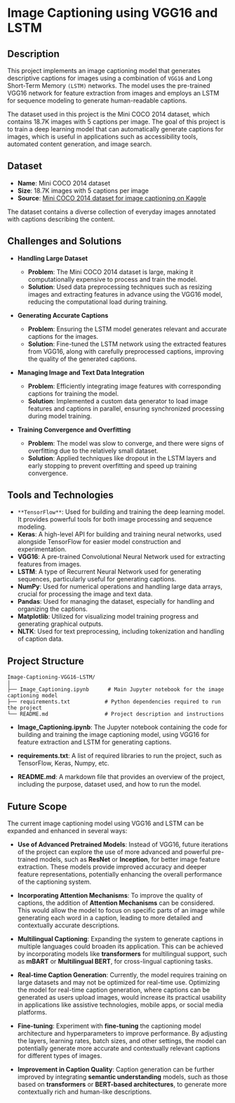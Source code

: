 # Image Captioning using VGG16 and LSTM

## Description
This project implements an image captioning model that generates descriptive captions for images using a combination of `VGG16` and Long Short-Term Memory `(LSTM)` networks. The model uses the pre-trained VGG16 network for feature extraction from images and employs an LSTM for sequence modeling to generate human-readable captions.

The dataset used in this project is the Mini COCO 2014 dataset, which contains 18.7K images with 5 captions per image. The goal of this project is to train a deep learning model that can automatically generate captions for images, which is useful in applications such as accessibility tools, automated content generation, and image search.

## Dataset
- **Name**: Mini COCO 2014 dataset
- **Size**: 18.7K images with 5 captions per image
- **Source**: [Mini COCO 2014 dataset for image captioning on Kaggle](https://www.kaggle.com/datasets/nagasai524/mini-coco2014-dataset-for-image-captioning)

The dataset contains a diverse collection of everyday images annotated with captions describing the content.

## Challenges and Solutions

- **Handling Large Dataset**  
  - **Problem**: The Mini COCO 2014 dataset is large, making it computationally expensive to process and train the model.  
  - **Solution**: Used data preprocessing techniques such as resizing images and extracting features in advance using the VGG16 model, reducing the computational load during training.

- **Generating Accurate Captions**  
  - **Problem**: Ensuring the LSTM model generates relevant and accurate captions for the images.  
  - **Solution**: Fine-tuned the LSTM network using the extracted features from VGG16, along with carefully preprocessed captions, improving the quality of the generated captions.

- **Managing Image and Text Data Integration**  
  - **Problem**: Efficiently integrating image features with corresponding captions for training the model.  
  - **Solution**: Implemented a custom data generator to load image features and captions in parallel, ensuring synchronized processing during model training.

- **Training Convergence and Overfitting**  
  - **Problem**: The model was slow to converge, and there were signs of overfitting due to the relatively small dataset.  
  - **Solution**: Applied techniques like dropout in the LSTM layers and early stopping to prevent overfitting and speed up training convergence.

## Tools and Technologies

- `**TensorFlow**`: Used for building and training the deep learning model. It provides powerful tools for both image processing and sequence modeling.
- **Keras**: A high-level API for building and training neural networks, used alongside TensorFlow for easier model construction and experimentation.
- **VGG16**: A pre-trained Convolutional Neural Network used for extracting features from images.
- **LSTM**: A type of Recurrent Neural Network used for generating sequences, particularly useful for generating captions.
- **NumPy**: Used for numerical operations and handling large data arrays, crucial for processing the image and text data.
- **Pandas**: Used for managing the dataset, especially for handling and organizing the captions.
- **Matplotlib**: Utilized for visualizing model training progress and generating graphical outputs.
- **NLTK**: Used for text preprocessing, including tokenization and handling of caption data.
 
## Project Structure
```
Image-Captioning-VGG16-LSTM/
│
├── Image_Captioning.ipynb      # Main Jupyter notebook for the image captioning model
├── requirements.txt           # Python dependencies required to run the project
└── README.md                  # Project description and instructions
```
- **Image_Captioning.ipynb**: The Jupyter notebook containing the code for building and training the image captioning model, using VGG16 for feature extraction and LSTM for generating captions.

- **requirements.txt**: A list of required libraries to run the project, such as TensorFlow, Keras, Numpy, etc.

- **README.md**: A markdown file that provides an overview of the project, including the purpose, dataset used, and how to run the model.

## Future Scope

The current image captioning model using VGG16 and LSTM can be expanded and enhanced in several ways:

- **Use of Advanced Pretrained Models**: Instead of VGG16, future iterations of the project can explore the use of more advanced and powerful pre-trained models, such as **ResNet** or **Inception**, for better image feature extraction. These models provide improved accuracy and deeper feature representations, potentially enhancing the overall performance of the captioning system.

- **Incorporating Attention Mechanisms**: To improve the quality of captions, the addition of **Attention Mechanisms** can be considered. This would allow the model to focus on specific parts of an image while generating each word in a caption, leading to more detailed and contextually accurate descriptions.

- **Multilingual Captioning**: Expanding the system to generate captions in multiple languages could broaden its application. This can be achieved by incorporating models like **transformers** for multilingual support, such as **mBART** or **Multilingual BERT**, for cross-lingual captioning tasks.

- **Real-time Caption Generation**: Currently, the model requires training on large datasets and may not be optimized for real-time use. Optimizing the model for real-time caption generation, where captions can be generated as users upload images, would increase its practical usability in applications like assistive technologies, mobile apps, or social media platforms.

- **Fine-tuning**: Experiment with **fine-tuning** the captioning model architecture and hyperparameters to improve performance. By adjusting the layers, learning rates, batch sizes, and other settings, the model can potentially generate more accurate and contextually relevant captions for different types of images.

- **Improvement in Caption Quality**: Caption generation can be further improved by integrating **semantic understanding** models, such as those based on **transformers** or **BERT-based architectures**, to generate more contextually rich and human-like descriptions.
